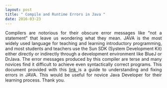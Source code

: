 ```yaml
---
layout: post
title: " Compile and Runtime Errors in Java "
date: 2016-03-23
---
```


<div class="errors">

<p class="lead" align="justify">
Compilers are notorious for their obscure error messages like 
“not a statement” that leave us wondering what they mean. JAVA is the most widely used language for
teaching and learning introductory programming, and most students and teachers
use the Sun SDK (System Development Kit) either directly or indirectly through a
development environment like BlueJ or DrJava. The error messages produced by
this compiler are terse and many novices find it difficult to achieve even syntactically
correct programs. This document provided with this <a href="/files/errors.pdf">
link </a> is a guide to understanding and fixing errors in JAVA. This would be useful for novice Java
Developer for their learning process. Thank you.
</p>

</div>
